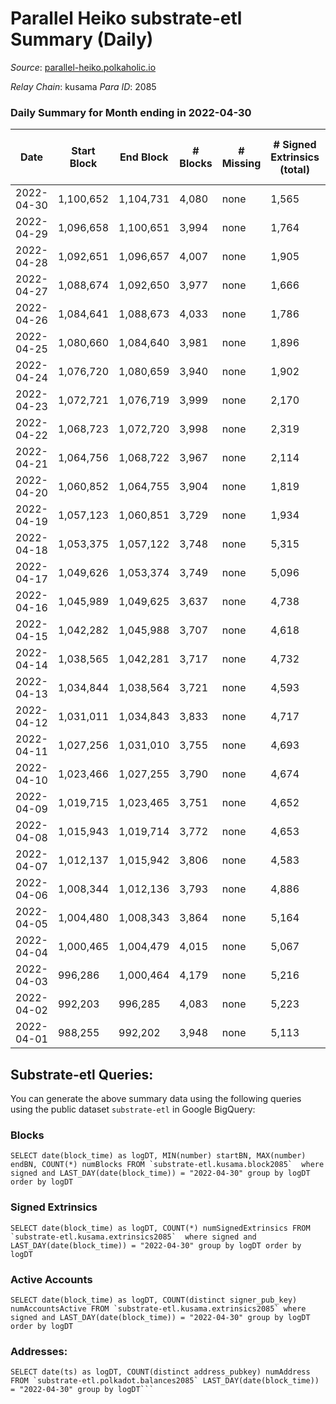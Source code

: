 # Parallel Heiko substrate-etl Summary (Daily)

_Source_: [parallel-heiko.polkaholic.io](https://parallel-heiko.polkaholic.io)

*Relay Chain*: kusama
*Para ID*: 2085



### Daily Summary for Month ending in 2022-04-30


| Date | Start Block | End Block | # Blocks | # Missing | # Signed Extrinsics (total) | # Active Accounts | # Addresses with Balances | # Events | # Transfers | # XCM Transfers In | # XCM Transfers Out |
| ---- | ----------- | --------- | -------- | --------- | --------------------------- | ----------------- | ------------------------- | -------- | ----------- | ------------------ | ------------------- |
| 2022-04-30 | 1,100,652 | 1,104,731 | 4,080 | none | 1,565 | 134 | 11,851 | 20,410 | 4,356 ($117,307) | 25 ($31,203.99) | 17 ($19,875.34) |
| 2022-04-29 | 1,096,658 | 1,100,651 | 3,994 | none | 1,764 | 137 | 11,842 | 21,252 | 4,511 ($244,651) | 37 ($24,639.49) | 15 ($13,523.83) |
| 2022-04-28 | 1,092,651 | 1,096,657 | 4,007 | none | 1,905 | 141 | 11,823 | 22,206 | 4,714 ($419,912) | 19 ($1,121,179) | 26 ($26,275.56) |
| 2022-04-27 | 1,088,674 | 1,092,650 | 3,977 | none | 1,666 | 149 | 11,811 | 21,168 | 4,722 ($166,205) | 30 ($113,534) | 17 ($6,562.30) |
| 2022-04-26 | 1,084,641 | 1,088,673 | 4,033 | none | 1,786 | 160 | 11,804 | 21,925 | 4,813 ($606,940) | 36 ($47,484.70) | 18 ($5,316.45) |
| 2022-04-25 | 1,080,660 | 1,084,640 | 3,981 | none | 1,896 | 246 | 11,787 | 22,650 | 5,111 ($171,312) | 35 ($17,294.40) | 8 ($3,239.21) |
| 2022-04-24 | 1,076,720 | 1,080,659 | 3,940 | none | 1,902 | 166 | 11,669 | 22,704 | 4,962 ($918,572) | 69 ($443,156) | 14 ($311,741) |
| 2022-04-23 | 1,072,721 | 1,076,719 | 3,999 | none | 2,170 | 258 | 11,638 | 24,808 | 5,435 ($986,265) | 66 ($41,675.58) | 10 ($7,485.50) |
| 2022-04-22 | 1,068,723 | 1,072,720 | 3,998 | none | 2,319 | 152 | 11,501 | 24,541 | 5,038 ($543,090) | 46 ($42,829.39) | 11 ($9,742.35) |
| 2022-04-21 | 1,064,756 | 1,068,722 | 3,967 | none | 2,114 | 159 | 11,474 | 22,686 | 4,769 ($263,817) | 33 ($69,343.00) | 14 ($4,135.36) |
| 2022-04-20 | 1,060,852 | 1,064,755 | 3,904 | none | 1,819 | 148 | 11,466 | 20,778 | 4,209 ($6,235,242) | 50 ($5,384,696) | 10 ($227,806) |
| 2022-04-19 | 1,057,123 | 1,060,851 | 3,729 | none | 1,934 | 136 | 11,446 | 19,439 | 3,502 ($1,306,715) | 23 ($9,272.05) | 11 ($4,147.57) |
| 2022-04-18 | 1,053,375 | 1,057,122 | 3,748 | none | 5,315 | 137 | 11,433 | 32,284 | 2,884 ($35,033.88) | 38 ($13,778.06) | 11 ($7,087.76) |
| 2022-04-17 | 1,049,626 | 1,053,374 | 3,749 | none | 5,096 | 97 | 11,414 | 30,686 | 2,399 ($7,161.49) | 18 ($11,860.21) | 15 ($6,052.42) |
| 2022-04-16 | 1,045,989 | 1,049,625 | 3,637 | none | 4,738 | 83 | 11,404 | 28,688 | 2,118 ($23,128.78) | 19 ($15,155.13) | 12 ($5,484.32) |
| 2022-04-15 | 1,042,282 | 1,045,988 | 3,707 | none | 4,618 | 94 | 11,397 | 28,563 | 2,271 ($41,042.79) | 16 ($14,956.18) | 12 ($5,313.48) |
| 2022-04-14 | 1,038,565 | 1,042,281 | 3,717 | none | 4,732 | 109 | 11,397 | 29,525 | 2,602 ($547,023) | 35 ($19,719.48) | 17 ($14,991.95) |
| 2022-04-13 | 1,034,844 | 1,038,564 | 3,721 | none | 4,593 | 98 | 11,392 | 28,591 | 2,354 ($826,078) | 12 ($771,300) | 18 ($15,380.53) |
| 2022-04-12 | 1,031,011 | 1,034,843 | 3,833 | none | 4,717 | 112 | 11,388 | 29,595 | 2,610 ($122,828) | 8 ($3,086.89) | 18 ($16,049.38) |
| 2022-04-11 | 1,027,256 | 1,031,010 | 3,755 | none | 4,693 | 111 | 11,383 | 29,075 | 2,337 ($12,855.12) | 15 ($6,125.08) | 10 ($6,970.59) |
| 2022-04-10 | 1,023,466 | 1,027,255 | 3,790 | none | 4,674 | 137 | 11,381 | 29,431 | 2,586 ($15,397.23) | 24 ($11,090.16) | 10 ($5,185.67) |
| 2022-04-09 | 1,019,715 | 1,023,465 | 3,751 | none | 4,652 | 82 | 11,374 | 29,117 | 2,480 ($42,434.55) | 24 ($21,672.42) | 11 ($3,319.85) |
| 2022-04-08 | 1,015,943 | 1,019,714 | 3,772 | none | 4,653 | 87 | 11,365 | 29,139 | 2,367 ($150,650) | 29 ($12,756.80) | 13 ($12,312.08) |
| 2022-04-07 | 1,012,137 | 1,015,942 | 3,806 | none | 4,583 | 94 | 11,358 | 28,665 | 2,315 ($28,296.13) | 12 ($5,053.23) | 11 ($196,624) |
| 2022-04-06 | 1,008,344 | 1,012,136 | 3,793 | none | 4,886 | 125 | 11,354 | 30,307 | 2,602 ($62,353.84) | 18 ($8,849.19) | 13 ($4,594.17) |
| 2022-04-05 | 1,004,480 | 1,008,343 | 3,864 | none | 5,164 | 231 | 11,347 | 32,274 | 2,985 ($152,387) | 37 ($131,332) | 19 ($49,704.20) |
| 2022-04-04 | 1,000,465 | 1,004,479 | 4,015 | none | 5,067 | 139 | 11,334 | 31,782 | 2,747 ($345,858) | 31 ($23,847.69) | 19 ($204,503) |
| 2022-04-03 | 996,286 | 1,000,464 | 4,179 | none | 5,216 | 140 | 11,322 | 32,874 | 2,888 ($34,208.09) | 27 ($514,404) | 14 ($21,443.63) |
| 2022-04-02 | 992,203 | 996,285 | 4,083 | none | 5,223 | 175 | 11,307 | 33,285 | 3,053 ($98,143.04) | 35 ($146,574) | 29 ($13,470.70) |
| 2022-04-01 | 988,255 | 992,202 | 3,948 | none | 5,113 | 139 | 11,295 | 31,819 | 2,867 ($52,264.98) | 22 ($14,741.72) | 26 ($23,260.63) |

## Substrate-etl Queries:
You can generate the above summary data using the following queries using the public dataset `substrate-etl` in Google BigQuery:


### Blocks
```
SELECT date(block_time) as logDT, MIN(number) startBN, MAX(number) endBN, COUNT(*) numBlocks FROM `substrate-etl.kusama.block2085`  where signed and LAST_DAY(date(block_time)) = "2022-04-30" group by logDT order by logDT
```


### Signed Extrinsics
```
SELECT date(block_time) as logDT, COUNT(*) numSignedExtrinsics FROM `substrate-etl.kusama.extrinsics2085`  where signed and LAST_DAY(date(block_time)) = "2022-04-30" group by logDT order by logDT
```


### Active Accounts
```
SELECT date(block_time) as logDT, COUNT(distinct signer_pub_key) numAccountsActive FROM `substrate-etl.kusama.extrinsics2085` where signed and LAST_DAY(date(block_time)) = "2022-04-30" group by logDT order by logDT
```


### Addresses:
```
SELECT date(ts) as logDT, COUNT(distinct address_pubkey) numAddress FROM `substrate-etl.polkadot.balances2085` LAST_DAY(date(block_time)) = "2022-04-30" group by logDT```

